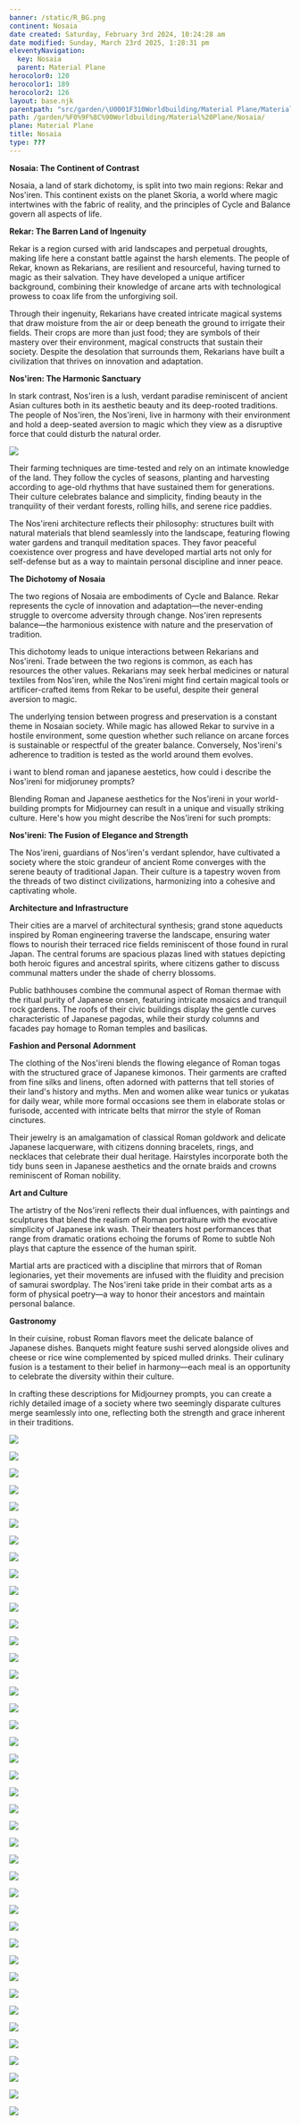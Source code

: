 ```yaml
---
banner: /static/R_BG.png
continent: Nosaia
date created: Saturday, February 3rd 2024, 10:24:28 am
date modified: Sunday, March 23rd 2025, 1:28:31 pm
eleventyNavigation:
  key: Nosaia
  parent: Material Plane
herocolor0: 120
herocolor1: 189
herocolor2: 126
layout: base.njk
parentpath: "src/garden/\U0001F310Worldbuilding/Material Plane/Material Plane.md"
path: /garden/%F0%9F%8C%90Worldbuilding/Material%20Plane/Nosaia/
plane: Material Plane
title: Nosaia
type: ???
---
```


**Nosaia: The Continent of Contrast**

Nosaia, a land of stark dichotomy, is split into two main regions: Rekar and Nos'iren. This continent exists on the planet Skoria, a world where magic intertwines with the fabric of reality, and the principles of Cycle and Balance govern all aspects of life.

**Rekar: The Barren Land of Ingenuity**

Rekar is a region cursed with arid landscapes and perpetual droughts, making life here a constant battle against the harsh elements. The people of Rekar, known as Rekarians, are resilient and resourceful, having turned to magic as their salvation. They have developed a unique artificer background, combining their knowledge of arcane arts with technological prowess to coax life from the unforgiving soil.

Through their ingenuity, Rekarians have created intricate magical systems that draw moisture from the air or deep beneath the ground to irrigate their fields. Their crops are more than just food; they are symbols of their mastery over their environment, magical constructs that sustain their society. Despite the desolation that surrounds them, Rekarians have built a civilization that thrives on innovation and adaptation.

**Nos'iren: The Harmonic Sanctuary**

In stark contrast, Nos'iren is a lush, verdant paradise reminiscent of ancient Asian cultures both in its aesthetic beauty and its deep-rooted traditions. The people of Nos'iren, the Nos'ireni, live in harmony with their environment and hold a deep-seated aversion to magic which they view as a disruptive force that could disturb the natural order.

![](/static/Bare%20Acer.png)

Their farming techniques are time-tested and rely on an intimate knowledge of the land. They follow the cycles of seasons, planting and harvesting according to age-old rhythms that have sustained them for generations. Their culture celebrates balance and simplicity, finding beauty in the tranquility of their verdant forests, rolling hills, and serene rice paddies.

The Nos'ireni architecture reflects their philosophy: structures built with natural materials that blend seamlessly into the landscape, featuring flowing water gardens and tranquil meditation spaces. They favor peaceful coexistence over progress and have developed martial arts not only for self-defense but as a way to maintain personal discipline and inner peace.

**The Dichotomy of Nosaia**

The two regions of Nosaia are embodiments of Cycle and Balance. Rekar represents the cycle of innovation and adaptation—the never-ending struggle to overcome adversity through change. Nos'iren represents balance—the harmonious existence with nature and the preservation of tradition.

This dichotomy leads to unique interactions between Rekarians and Nos'ireni. Trade between the two regions is common, as each has resources the other values. Rekarians may seek herbal medicines or natural textiles from Nos'iren, while the Nos'ireni might find certain magical tools or artificer-crafted items from Rekar to be useful, despite their general aversion to magic.

The underlying tension between progress and preservation is a constant theme in Nosaian society. While magic has allowed Rekar to survive in a hostile environment, some question whether such reliance on arcane forces is sustainable or respectful of the greater balance. Conversely, Nos'ireni's adherence to tradition is tested as the world around them evolves.

 i want to blend roman and japanese aestetics, how could i describe the Nos'ireni for midjoruney prompts?

Blending Roman and Japanese aesthetics for the Nos'ireni in your world-building prompts for Midjourney can result in a unique and visually striking culture. Here's how you might describe the Nos'ireni for such prompts:

**Nos'ireni: The Fusion of Elegance and Strength**

The Nos'ireni, guardians of Nos'iren's verdant splendor, have cultivated a society where the stoic grandeur of ancient Rome converges with the serene beauty of traditional Japan. Their culture is a tapestry woven from the threads of two distinct civilizations, harmonizing into a cohesive and captivating whole.

**Architecture and Infrastructure**

Their cities are a marvel of architectural synthesis; grand stone aqueducts inspired by Roman engineering traverse the landscape, ensuring water flows to nourish their terraced rice fields reminiscent of those found in rural Japan. The central forums are spacious plazas lined with statues depicting both heroic figures and ancestral spirits, where citizens gather to discuss communal matters under the shade of cherry blossoms.

Public bathhouses combine the communal aspect of Roman thermae with the ritual purity of Japanese onsen, featuring intricate mosaics and tranquil rock gardens. The roofs of their civic buildings display the gentle curves characteristic of Japanese pagodas, while their sturdy columns and facades pay homage to Roman temples and basilicas.

**Fashion and Personal Adornment**

The clothing of the Nos'ireni blends the flowing elegance of Roman togas with the structured grace of Japanese kimonos. Their garments are crafted from fine silks and linens, often adorned with patterns that tell stories of their land's history and myths. Men and women alike wear tunics or yukatas for daily wear, while more formal occasions see them in elaborate stolas or furisode, accented with intricate belts that mirror the style of Roman cinctures.

Their jewelry is an amalgamation of classical Roman goldwork and delicate Japanese lacquerware, with citizens donning bracelets, rings, and necklaces that celebrate their dual heritage. Hairstyles incorporate both the tidy buns seen in Japanese aesthetics and the ornate braids and crowns reminiscent of Roman nobility.

**Art and Culture**

The artistry of the Nos'ireni reflects their dual influences, with paintings and sculptures that blend the realism of Roman portraiture with the evocative simplicity of Japanese ink wash. Their theaters host performances that range from dramatic orations echoing the forums of Rome to subtle Noh plays that capture the essence of the human spirit.

Martial arts are practiced with a discipline that mirrors that of Roman legionaries, yet their movements are infused with the fluidity and precision of samurai swordplay. The Nos'ireni take pride in their combat arts as a form of physical poetry—a way to honor their ancestors and maintain personal balance.

**Gastronomy**

In their cuisine, robust Roman flavors meet the delicate balance of Japanese dishes. Banquets might feature sushi served alongside olives and cheese or rice wine complemented by spiced mulled drinks. Their culinary fusion is a testament to their belief in harmony—each meal is an opportunity to celebrate the diversity within their culture.

In crafting these descriptions for Midjourney prompts, you can create a richly detailed image of a society where two seemingly disparate cultures merge seamlessly into one, reflecting both the strength and grace inherent in their traditions.

![](/static/Verdant%20Shield%20Wall.png)

![](/static/Verdant%20Cradle.png)

![](/static/Verdant%20%20Awakening.png)

![](/static/Terramancer%27s%20Confluence.png)

![](/static/shared_ai_account_young_green_samurai_greeting_the_populus_ho_81520987-54fd-4759-9934-55f0d548bf7d_3.png)

![](/static/shared_ai_account_simple_fantasy_concept_magic_runes_alligned_ff344e30-7b8a-4245-9ae8-60e34cdc6492_0.png)

![](/static/shared_ai_account_fantasy_concept_art_of_a_stone_artifact_with__683f2b1b-c879-48f8-bf27-ef6979d3c5be.png)

![](/static/shared_ai_account_fantasy_concept_art_of_a_stone_artifact_wit_971adcb4-882a-4e2f-b1e1-a9cb82905d68_1.png)

![](/static/shared_ai_account_fantasy_concept_art_of_a_artifact_with_energy_6045b8a4-34f1-4567-afa7-0df29ce8e588.png)

![](/static/shared_ai_account_closeup_concept_art_of_a_artifact_classical_a9c9d6d7-918d-4532-ab93-e790a965e4ef_2.png)

![](/static/Seed%20of%20Emergance.png)

![](/static/Seed%20of%20Protection.png)

![](/static/Placeholder.png)

![](/static/Rootbound%20Ancient.png)

![](/static/Ral.png)

![](/static/Rootbound%20Ancient.png)

![](/static/Plow.png)

![](/static/Pasted%20image%2020240204034658.png)

![](/static/Pasted%20image%2020240204030322.png)

![](/static/Orchard%20Channeler.png)

![](/static/Placeholder.png)

![](/static/Nosaia%27s%20Bounty.png)

![](/static/Nosaia%20Bowman.png)

![](/static/Nos%27ireni%20Soldier.png)

![](/static/Nern%2C%20One%20with%20the%20Growth.png)

![](/static/Meadowguard%20Cook.png)

![](/static/Lush%20Field.png)

![](/static/Loyal%20Farmer.png)

![](/static/Hay%20Outfitter.png)

![](/static/Harvest%20Warden.png)

![](/static/Field%20Marshal%20of%20Abundance.png)

![](/static/Farming%20Scythe.png)

![](/static/Endless%20Stocks.png)

![](/static/Endless%20Stocks.png)

![](/static/Croptoched%20Peasant.png)

![](/static/Crop%20Elemental.png)

![](/static/Crop%20Elemental.png)

![](/static/Crop%20Channeler.png)

![](/static/Covered%20Field.png)

![](/static/collossal%20Grothbringer.png)

![](/static/Carefull%20Harvest.png)
